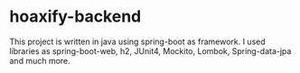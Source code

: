 # hoaxify-backend
This project is written in java using spring-boot as framework.
I used libraries as spring-boot-web, h2, JUnit4, Mockito, Lombok, Spring-data-jpa and much more.
